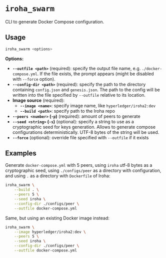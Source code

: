 # `iroha_swarm`

CLI to generate Docker Compose configuration.

## Usage

```bash
iroha_swarm <options>
```

**Options:**

- **`--outfile <path>`** (required): specify the output file name, e.g. `./docker-compose.yml`. If the file exists, the prompt appears (might be disabled with `--force` option).
- **`--config-dir <path>`** (required): specify the path to the directory containing `config.json` and `genesis.json`. The path to the config will be written into the file specified by `--outfile` relative to its location.
- **Image source** (required):
  - **`--image <name>`**: specify image name, like `hyperledger/iroha2:dev`
  - **`--build <path>`**: specify path to the Iroha repo
- **`--peers <number>` (`-p`)** (required): amount of peers to generate
- **`--seed <string>` (`-s`)** (optional): specify a string to use as a cryptographic seed for keys generation. Allows to generate compose configurations deterministically. UTF-8 bytes of the string will be used.
- **`--force`** (optional): override file specified with `--outfile` if it exists

## Examples

Generate `docker-compose.yml` with 5 peers, using `iroha` utf-8 bytes as a cryptographic seed, using `./configs/peer` as a directory with configuration, and using `.` as a directory with `Dockerfile` of Iroha: 

```bash
iroha_swarm \
    --build . \
    --peers 5 \
    --seed iroha \
    --config-dir ./configs/peer \
    --outfile docker-compose.yml
```

Same, but using an existing Docker image instead:

```bash
iroha_swarm \
    --image hyperledger/iroha2:dev \
    --peers 5 \
    --seed iroha \
    --config-dir ./configs/peer \
    --outfile docker-compose.yml
```

